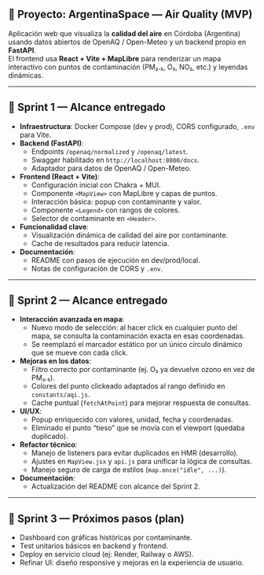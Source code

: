 ## 🚀 Proyecto: ArgentinaSpace — Air Quality (MVP)

Aplicación web que visualiza la **calidad del aire** en Córdoba (Argentina) usando
datos abiertos de OpenAQ / Open-Meteo y un backend propio en **FastAPI**.  
El frontend usa **React + Vite + MapLibre** para renderizar un mapa interactivo
con puntos de contaminación (PM₂․₅, O₃, NO₂, etc.) y leyendas dinámicas.

---

## 📅 Sprint 1 — Alcance entregado

- **Infraestructura**: Docker Compose (dev y prod), CORS configurado, `.env` para Vite.
- **Backend (FastAPI)**:
  - Endpoints `/openaq/normalized` y `/openaq/latest`.
  - Swagger habilitado en `http://localhost:8000/docs`.
  - Adaptador para datos de OpenAQ / Open-Meteo.
- **Frontend (React + Vite)**:
  - Configuración inicial con Chakra + MUI.
  - Componente `<MapView>` con MapLibre y capas de puntos.
  - Interacción básica: popup con contaminante y valor.
  - Componente `<Legend>` con rangos de colores.
  - Selector de contaminante en `<Header>`.
- **Funcionalidad clave**:
  - Visualización dinámica de calidad del aire por contaminante.
  - Cache de resultados para reducir latencia.
- **Documentación**:
  - README con pasos de ejecución en dev/prod/local.
  - Notas de configuración de CORS y `.env`.

---

## 📅 Sprint 2 — Alcance entregado

- **Interacción avanzada en mapa**:
  - Nuevo modo de selección: al hacer click en cualquier punto del mapa, se consulta
    la contaminación exacta en esas coordenadas.
  - Se reemplazó el marcador estático por un único círculo dinámico que se mueve con cada click.
- **Mejoras en los datos**:
  - Filtro correcto por contaminante (ej. O₃ ya devuelve ozono en vez de PM₂․₅).
  - Colores del punto clickeado adaptados al rango definido en `constants/aqi.js`.
  - Cache puntual (`fetchAtPoint`) para mejorar respuesta de consultas.
- **UI/UX**:
  - Popup enriquecido con valores, unidad, fecha y coordenadas.
  - Eliminado el punto “tieso” que se movía con el viewport (quedaba duplicado).
- **Refactor técnico**:
  - Manejo de listeners para evitar duplicados en HMR (desarrollo).
  - Ajustes en `MapView.jsx` y `api.js` para unificar la lógica de consultas.
  - Manejo seguro de carga de estilos (`map.once("idle", ...)`).
- **Documentación**:
  - Actualización del README con alcance del Sprint 2.

---

## 📅 Sprint 3 — Próximos pasos (plan)

- Dashboard con gráficas históricas por contaminante.
- Test unitarios básicos en backend y frontend.
- Deploy en servicio cloud (ej: Render, Railway o AWS).
- Refinar UI: diseño responsive y mejoras en la experiencia de usuario.
